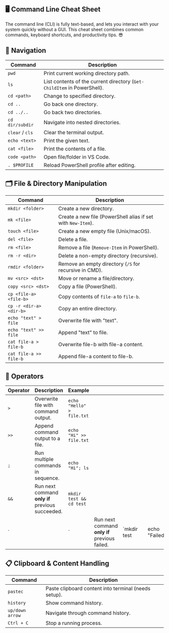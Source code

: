 ﻿## 🖥️ Command Line Cheat Sheet

The command line (CLI) is fully text-based, and lets you interact with your system quickly without a GUI.
This cheat sheet combines common commands, keyboard shortcuts, and productivity tips. 😎

## 📂 Navigation

| Command         | Description                                                             |
| --------------- | ----------------------------------------------------------------------- |
| `pwd`           | Print current working directory path.                                   |
| `ls`            | List contents of the current directory (`Get-ChildItem` in PowerShell). |
| `cd <path>`     | Change to specified directory.                                          |
| `cd ..`         | Go back one directory.                                                  |
| `cd ../..`      | Go back two directories.                                                |
| `cd dir/subdir` | Navigate into nested directories.                                       |
| `clear` / `cls` | Clear the terminal output.                                              |
| `echo <text>`   | Print the given text.                                                   |
| `cat <file>`    | Print the contents of a file.                                           |
| `code <path>`   | Open file/folder in VS Code.                                            |
| `. $PROFILE`    | Reload PowerShell profile after editing.                                |

## 🗂 File & Directory Manipulation

| Command                 | Description                                                  |
| ----------------------- | ------------------------------------------------------------ |
| `mkdir <folder>`        | Create a new directory.                                      |
| `mk <file>`             | Create a new file (PowerShell alias if set with `New-Item`). |
| `touch <file>`          | Create a new empty file (Unix/macOS).                        |
| `del <file>`            | Delete a file.                                               |
| `rm <file>`             | Remove a file (`Remove-Item` in PowerShell).                 |
| `rm -r <dir>`           | Delete a non-empty directory (recursive).                    |
| `rmdir <folder>`        | Remove an empty directory (`/S` for recursive in CMD).       |
| `mv <src> <dst>`        | Move or rename a file/directory.                             |
| `copy <src> <dst>`      | Copy a file (PowerShell).                                    |
| `cp <file-a> <file-b>`  | Copy contents of `file-a` to `file-b`.                       |
| `cp -r <dir-a> <dir-b>` | Copy an entire directory.                                    |
| `echo "text" > file`    | Overwrite file with "text".                                  |
| `echo "text" >> file`   | Append "text" to file.                                       |
| `cat file-a > file-b`   | Overwrite file-b with file-a content.                        |
| `cat file-a >> file-b`  | Append file-a content to file-b.                             |

## 🔧 Operators

| Operator | Description                                      | Example                   |                                               |              |     |                 |
| -------- | ------------------------------------------------ | ------------------------- | --------------------------------------------- | ------------ | --- | --------------- |
| `>`      | Overwrite file with command output.              | `echo "Hello" > file.txt` |                                               |              |     |                 |
| `>>`     | Append command output to a file.                 | `echo "Hi" >> file.txt`   |                                               |              |     |                 |
| `;`      | Run multiple commands in sequence.               | `echo "Hi"; ls`           |                                               |              |     |                 |
| `&&`     | Run next command **only if** previous succeeded. | `mkdir test && cd test`   |                                               |              |     |                 |
| \`       |                                                  | \`                        | Run next command **only if** previous failed. | \`mkdir test |     | echo "Failed"\` |

## 📋 Clipboard & Content Handling

| Command         | Description                                          |
| --------------- | ---------------------------------------------------- |
| `pastec`        | Paste clipboard content into terminal (needs setup). |
| `history`       | Show command history.                                |
| `up/down arrow` | Navigate through command history.                    |
| `Ctrl + C`      | Stop a running process.                              |
